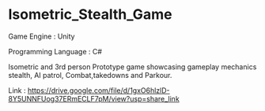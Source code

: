 # Isometric_Stealth_Game
Game Engine : Unity

Programming Language : C#

Isometric and 3rd person Prototype game showcasing gameplay mechanics stealth, AI patrol, Combat,takedowns and Parkour.

Link : https://drive.google.com/file/d/1gxO6hlzlD-8Y5UNNFUog37ERmECLF7pM/view?usp=share_link
